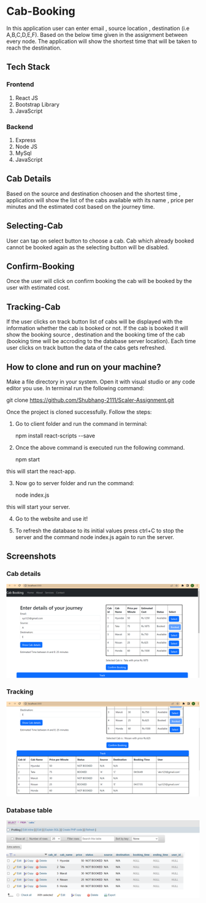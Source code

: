 
# Cab-Booking

In this application user can enter email , source location , destination (i.e A,B,C,D,E,F). Based on the below time given in the assignment between every node. The application will show the shortest time that will be taken to reach the destination.

## Tech Stack
### Frontend
1. React JS
2. Bootstrap Library
3. JavaScript

### Backend

1. Express
2. Node JS
3. MySql
4. JavaScript

## Cab Details
Based on the source and destination choosen and the shortest time , application will show the list of the cabs available with its name , price per minutes and the estimated cost based on the journey time.

## Selecting-Cab 
User can tap on select button to choose a cab. Cab which already booked cannot be booked again as the selecting button will be disabled.

## Confirm-Booking
Once the user will click on confirm booking the cab will be booked by the user with estimated cost.

## Tracking-Cab
If the user clicks on track button list of cabs will be displayed with the information whether the cab is booked or not. If the cab is booked it will show the booking source , destination and the booking time of the cab (booking time will be accroding to the database server location). Each time user clicks on track button the data of the cabs gets refreshed.

## How to clone and run on your machine?
Make a file directory in your system. Open it with visual studio or any code editor you use. 
In terminal run the following command:

git clone https://github.com/Shubhang-2111/Scaler-Assignment.git

Once the project is cloned successfully.
Follow the steps:

1. Go to client folder and run the command in terminal:

   npm install react-scripts --save

2. Once the above command is executed run the following command.

    npm start

this will start the react-app.

3. Now go to server folder and run the command:

   node index.js

this will start your server.

4. Go to the website and use it!

5. To refresh the database to its initial values press ctrl+C to stop the server and the command node index.js again to run the server.


## Screenshots

### Cab details 
![App Screenshot](https://github.com/Shubhang-2111/Scaler-Assignment/blob/master/screenshots/Screenshot%20(26).png?raw=true)

### Tracking

![App Screenshot](https://github.com/Shubhang-2111/Scaler-Assignment/blob/master/screenshots/Screenshot%20(27).png?raw=true)

### Database table 

![App Screenshot](https://github.com/Shubhang-2111/Scaler-Assignment/blob/master/screenshots/Screenshot%20(28).png?raw=true)
